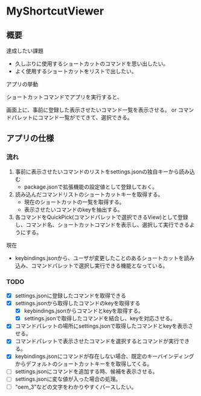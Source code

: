 # MyShortcutViewer

## 概要

達成したい課題

- 久しぶりに使用するショートカットのコマンドを思い出したい。
- よく使用するショートカットをリストで出したい。

アプリの挙動

ショートカットコマンドでアプリを実行すると、

画面上に、事前に登録した表示させたいコマンド一覧を表示させる。
or
コマンドパレットにコマンド一覧がでてきて、選択できる。

## アプリの仕様

### 流れ

1. 事前に表示させたいコマンドのリストをsettings.jsonの独自キーから読み込む
   - package.jsonで拡張機能の設定値として登録しておく。
2. 読み込んだコマンドリストのショートカットキーを取得する。
   - 現在のショートカットの一覧を取得する。
   - 表示させたいコマンドのkeyを抽出する。
3. 各コマンドをQuickPick(コマンドパレットで選択できるView)として登録し、コマンド名、ショートカットコマンドを表示し、選択して実行できるようにする。

現在

- keybindings.jsonから、ユーザが変更したことのあるショートカットを読み込み、コマンドパレットで選択し実行できる機能となっている。

### TODO

- [x] settings.jsonに登録したコマンドを取得できる
- [x] settings.jsonから取得したコマンドのkeyを取得する
  - [x] keybindings.jsonからコマンドとkeyを取得する。
  - [x] settings.jsonで取得したコマンドを結合し、keyを対応させる。
- [x] コマンドパレットの場所にsettings.jsonで取得したコマンドとkeyを表示させる。
- [x] コマンドパレットで表示させたコマンドを選択するとコマンドが実行できる。
- [x] keybindings.jsonにコマンドが存在しない場合、既定のキーバインディングからデフォルトのショートカットキーをを取得してくる。
- [ ] settings.jsonにコマンドを追加する時、候補を表示させる。
- [ ] settings.jsonに変な値が入った場合の処理。
- [ ] "oem_3"などの文字をわかりやすくパースしたい。
